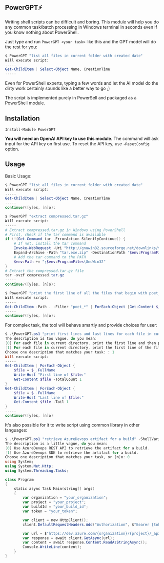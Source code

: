 ## PowerGPT⚡

Writing shell scripts can be difficult and boring. This module will help you do any common task/batch processing in Windows terminal in seconds even if you know nothing about PowerShell.

Just type and run `PowerGPT <your task>` like this and the GPT model will do the rest for you:

```powershell
$ PowerGPT "list all files in current folder with created date"
Will execute script:
-----
Get-ChildItem | Select-Object Name, CreationTime
-----
```

Even for PowerShell experts, typing a few words and let the AI model do the dirty work certainly sounds like a better way to go ;)

The script is implemented purely in PowerSell and packaged as a PowerShell module.

## Installation

```
Install-Module PowerGPT
```

**You will need an OpenAI API key to use this module**. The command will ask input for the API key on first use. To reset the API key, use `-ResetConfig` option.

## Usage

Basic Usage:

```powershell
$ PowerGPT "list all files in current folder with created date"
Will execute script:
-----
Get-ChildItem | Select-Object Name, CreationTime
-----
continue?([y]es, [n]o): 

$ PowerGPT "extract compressed.tar.gz"
Will execute script:
-----
# Extract compressed.tar.gz in Windows using PowerShell
# First, check if the tar command is available
if (!(Get-Command tar -ErrorAction SilentlyContinue)) {
    # If not, install the tar command
    Invoke-WebRequest -Uri "http://gnuwin32.sourceforge.net/downlinks/tar.exe.zip" -OutFile "tar.exe.zip"
    Expand-Archive -Path "tar.exe.zip" -DestinationPath "$env:ProgramFiles\GnuWin32"
    # Add the tar command to the PATH
    $env:Path += ";$env:ProgramFiles\GnuWin32"
}
# Extract the compressed.tar.gz file
tar -xvzf compressed.tar.gz
-----
continue?([y]es, [n]o):
```
```powershell
$ PowerGPT "print the first line of all the files that begin with poet_ in current folder"
Will execute script:
-----
Get-ChildItem -Path . -Filter "poet_*" | ForEach-Object {Get-Content $_.FullName | Select-Object -First 1}
-----
continue?([y]es, [n]o):
```

For complex task, the tool will behave smartly and provide choices for user:

```powershell
$ .\PowerGPT.ps1 "print first lines and last lines for each file in current folder"
The description is too vague, do you mean:
[0] For each file in current directory, print the first line and then print the last line of the file.
[1] For each file in current directory, print the first line of the file. After that, for each file, print the last line of the file.
Choose one description that matches your task: : 1
Will execute script:
-----
Get-ChildItem | ForEach-Object {
    $file = $_.FullName
    Write-Host "First line of $file:"
    Get-Content $file -TotalCount 1
}
Get-ChildItem | ForEach-Object {
    $file = $_.FullName
    Write-Host "Last line of $file:"
    Get-Content $file -Tail 1
}
-----
continue?([y]es, [n]o)
```

It's also possible for it to write script using common library in other languages:

```powershell
$ .\PowerGPT.ps1 "retrieve AzureDevops artifact for a build" -ShellVariant C#
The description is a little vague, do you mean:
[0] Use AzureDevops REST API to retrieve the artifact for a build.
[1] Use AzureDevops SDK to retrieve the artifact for a build.
Choose one description that matches your task, or [n]o: 0
using System;
using System.Net.Http;
using System.Threading.Tasks;

class Program
{
    static async Task Main(string[] args)
    {
        var organization = "your_organization";
        var project = "your_project";
        var buildId = "your_build_id";
        var token = "your_token";

        var client = new HttpClient();
        client.DefaultRequestHeaders.Add("Authorization", $"Bearer {token}");

        var url = $"https://dev.azure.com/{organization}/{project}/_apis/build/builds/{buildId}/artifacts?api-version=5.1";
        var response = await client.GetAsync(url);
        var content = await response.Content.ReadAsStringAsync();
        Console.WriteLine(content);
    }
}
```
